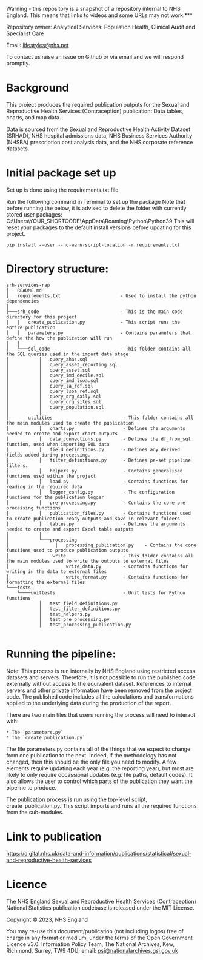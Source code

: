 Warning - this repository is a snapshot of a repository internal to NHS England. This means that links to videos and some URLs may not work.***

Repository owner: Analytical Services: Population Health, Clinical Audit and Specialist Care

Email: lifestyles@nhs.net

To contact us raise an issue on Github or via email and we will respond promptly.

# Background

This project produces the required publication outputs for the Sexual and
Reproductive Health Services (Contraception) publication: Data tables, charts,
and map data.

Data is sourced from the Sexual and Reproductive Health Activity Dataset (SRHAD),
NHS hospital admissions data, NHS Business Services Authority (NHSBA)
prescription cost analysis data, and the NHS corporate reference datasets.

# Initial package set up

Set up is done using the requirements.txt file

Run the following command in Terminal to set up the package
Note that before running the below, it is advised to delete the folder with currently
stored user packages: C:\Users\YOUR_SHORTCODE\AppData\Roaming\Python\Python39
This will reset your packages to the default install versions before updating
for this project.
```
pip install --user --no-warn-script-location -r requirements.txt
```


# Directory structure:
```
srh-services-rap
│   README.md
│   requirements.txt                      - Used to install the python dependencies
│
├───srh_code                              - This is the main code directory for this project
│   │   create_publication.py             - This script runs the entire publication
│   │   parameters.py                     - Contains parameters that define the how the publication will run
│   │
│   └───sql_code                          - This folder contains all the SQL queries used in the import data stage
│           │   query_ahas.sql
│           │   query_asset_reporting.sql
│           │   query_asset.sql
│           │   query_imd_decile.sql
│           │   query_imd_lsoa.sql
│           │   query_la_ref.sql
│           │   query_lsoa_ref.sql
│           │   query_org_daily.sql
│           │   query_org_sites.sql
│           │   query_population.sql
│           │
│       utilities                          - This folder contains all the main modules used to create the publication
│           │   charts.py                  - Defines the arguments needed to create and export chart outputs
│           │   data_connections.py        - Defines the df_from_sql function, used when importing SQL data
│           │   field_definitions.py       - Defines any derived fields added during processing.
│           │   filter_definitions.py      - Defines pe-set pipeline filters.
│           │   helpers.py                 - Contains generalised functions used within the project
│           │   load.py                    - Contains functions for reading in the required data
│           │   logger_config.py           - The configuration functions for the publication logger
│           │   pre-processing.py          - Contains the core pre-processing functions
│           │   publication_files.py       - Contains functions used to create publication ready outputs and save in relevant folders
│           │   tables.py                  - Defines the arguments needed to create and export Excel table outputs
│           │   
│           └───processing
│                 │   processing_publication.py    - Contains the core functions used to produce publication outputs
│                write                     - This folder contains all the main modules used to write the outputs to external files
│                     write_data.py        - Contains functions for writing in the data to external files
│                     write_format.py      - Contains functions for formatting the external files
└───tests
    └────unittests                         - Unit tests for Python functions
            │   test_field_definitions.py
            │   test_filter_definitions.py            
            │   test_helpers.py
            │   test_pre_processing.py        
            │   test_processing_publication.py
 
```
# Running the pipeline:

Note: This process is run internally by NHS England using restricted access datasets and servers. Therefore, it is not possible to run the published code externally without access to the equivalent dataset. 
References to internal servers and other private information have been removed from the project code. The published code includes all the calculations and transformations applied to the underlying data during the production of the report.

There are two main files that users running the process will need to interact with:

    * The `parameters.py` 
    * The `create_publication.py`

The file parameters.py contains all of the things that we expect to change from one publication
to the next. Indeed, if the methodology has not changed, then this should be the only file you need
to modify. A few elements require updating each year (e.g. the reporting year), but most
are likely to only require occassional updates (e.g. file paths, default codes).
It also allows the user to control which parts of the publication they want the pipeline to produce.

The publication process is run using the top-level script, create_publication.py.
This script imports and runs all the required functions from the sub-modules.

# Link to publication
https://digital.nhs.uk/data-and-information/publications/statistical/sexual-and-reproductive-health-services

# Licence
The NHS England Sexual and Reproductive Health Services (Contraception) National Statistics publication codebase is released under the MIT License.

Copyright © 2023, NHS England

You may re-use this document/publication (not including logos) free of charge in any format or medium, under the terms of the Open Government Licence v3.0. Information Policy Team, The National Archives, Kew, Richmond, Surrey, TW9 4DU; email: psi@nationalarchives.gsi.gov.uk
